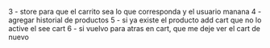 3 - store para que el carrito sea lo que corresponda y el usuario manana
4 - agregar historial de productos
5 - si ya existe el producto add cart que no lo active el see cart
6 - si vuelvo para atras en cart, que me deje ver el cart de nuevo

